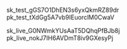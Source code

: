 sk_test_gGS7O1DhEN3s6yxQkmRZ89dr
pk_test_tXdGg5A7vb9IEuorclM0CwaV

sk_live_G0NWmkYUsAaT5DQhqPfBJb8j
pk_live_nokJ7IH6AVDmT8iv9GXesyPj